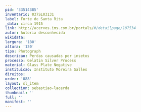 ```yaml
---
pid: '33514385'
inventario: 037SL03131
label: Forte de Santa Rita
_data: circa 1915
link: http://acervos.ims.com.br/portals/#/detailpage/107534
autor: Autoria desconhecida
wikidata: 
largura: '180'
altura: '130'
tipo: Photograph
descricao: Perdas causadas por insetos
processo: Gelatin Silver Process
material: Glass Plate Negative
instituicao: Instituto Moreira Salles
direitos: 
order: '088'
layout: sl_item
collection: sebastiao-lacerda
thumbnail: ''
full: ''
manifest: ''
---
```

